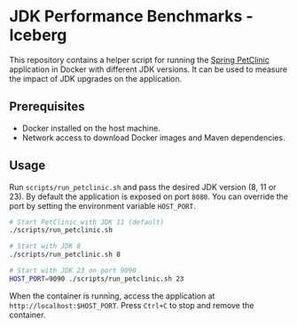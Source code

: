 # JDK Performance Benchmarks - Iceberg

This repository contains a helper script for running the [Spring PetClinic](https://github.com/spring-projects/spring-petclinic) application in Docker with different JDK versions. It can be used to measure the impact of JDK upgrades on the application.

## Prerequisites

- Docker installed on the host machine.
- Network access to download Docker images and Maven dependencies.

## Usage

Run `scripts/run_petclinic.sh` and pass the desired JDK version (8, 11 or 23). By default the application is exposed on port `8080`. You can override the port by setting the environment variable `HOST_PORT`.

```bash
# Start PetClinic with JDK 11 (default)
./scripts/run_petclinic.sh

# Start with JDK 8
./scripts/run_petclinic.sh 8

# Start with JDK 23 on port 9090
HOST_PORT=9090 ./scripts/run_petclinic.sh 23
```

When the container is running, access the application at `http://localhost:$HOST_PORT`.
Press `Ctrl+C` to stop and remove the container.

